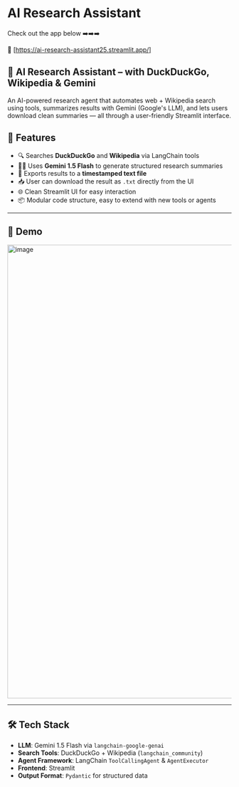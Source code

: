 # AI Research Assistant

Check out the app below ➡️➡️➡️

🔗 [https://ai-research-assistant25.streamlit.app/]

## 🧠 AI Research Assistant – with DuckDuckGo, Wikipedia & Gemini

An AI-powered research agent that automates web + Wikipedia search using tools, summarizes results with Gemini (Google's LLM), and lets users download clean summaries — all through a user-friendly Streamlit interface.

## 🚀 Features

- 🔍 Searches **DuckDuckGo** and **Wikipedia** via LangChain tools  
- 🧑‍🔬 Uses **Gemini 1.5 Flash** to generate structured research summaries  
- 📄 Exports results to a **timestamped text file**  
- 📥 User can download the result as `.txt` directly from the UI   
- 🌐 Clean Streamlit UI for easy interaction  
- 📦 Modular code structure, easy to extend with new tools or agents

---

## 📸 Demo

<img width="1918" height="1020" alt="image" src="https://github.com/user-attachments/assets/394a2ef3-5075-43b2-adcc-2971c82a104f" />

---

## 🛠️ Tech Stack

- **LLM**: Gemini 1.5 Flash via `langchain-google-genai`
- **Search Tools**: DuckDuckGo + Wikipedia (`langchain_community`)
- **Agent Framework**: LangChain `ToolCallingAgent` & `AgentExecutor`
- **Frontend**: Streamlit
- **Output Format**: `Pydantic` for structured data



